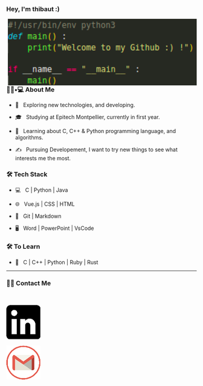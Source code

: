 ### Hey, I'm thibaut :)

<img align='right' src="includes/welcome.png" width="500">

<h3> 👨🏻•💻 About Me </h3>



- 🤔 &nbsp; Exploring new technologies, and developing.

- 🎓 &nbsp; Studying at Epitech Montpellier, currently in first year.

- 🌱 &nbsp; Learning about C, C++ & Python programming language, and algorithms.

- ✍️ &nbsp; Pursuing Developement, I want to try new things to see what interests me the most.



<h3>🛠 Tech Stack</h3>



- 💻 &nbsp; C | Python | Java

- 🌐 &nbsp; Vue.js | CSS | HTML

- 🔧 &nbsp; Git | Markdown

- 🖥 &nbsp; Word | PowerPoint | VsCode


<!--

- 🛢 &nbsp; MySQL### Hey, I'm Alan ;)

<img align='right' src="assets/Welcome.png" width="500">

<h3> 👨🏻•💻 About Me </h3>



- 🤔 &nbsp; Exploring new technologies, and developing.

- 🎓 &nbsp; Studying at Epitech Montpellier, currently in first year.

- 🌱 &nbsp; Learning about Rust programming language, and algorithms.

- ✍️ &nbsp; Pursuing Developement, I want to try new things to see what interests me the most.



<h3>🛠 Tech Stack</h3>



- 💻 &nbsp; C | Python

- 🌐 &nbsp; HTML | CSS | Vue.js

<!--

- 🛢 &nbsp; MySQL

- 🔧 &nbsp; Git | Markdown

- 🖥 &nbsp; Word | Excel | PowerPoint | Photoshop

-->



<h3>🛠 To Learn</h3>

- 🔧 &nbsp; C | C++ | Python | Ruby | Rust

<hr>

<h3> 🤝🏻 Contact Me </h3>

<br>



<p align="center">

<a href="https://www.linkedin.com/in/thibaut-tavernier-b20841260"><img alt="LinkedIn" src="includes/Linkedin.png"></a>

<a href="tavernierthibaut34@gmail.com"><img alt="Email" src="includes/Mail.png"></a>

</p>
